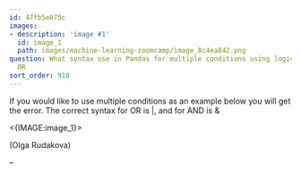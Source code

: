 ```yaml
---
id: 47fb5e075c
images:
- description: 'image #1'
  id: image_1
  path: images/machine-learning-zoomcamp/image_8c4ea842.png
question: What syntax use in Pandas for multiple conditions using logical AND and
  OR
sort_order: 910
---
```


If you would like to use multiple conditions as an example below you will get the error. The correct syntax for OR is |, and for AND is &

<{IMAGE:image_1}>

(Olga Rudakova)

–

